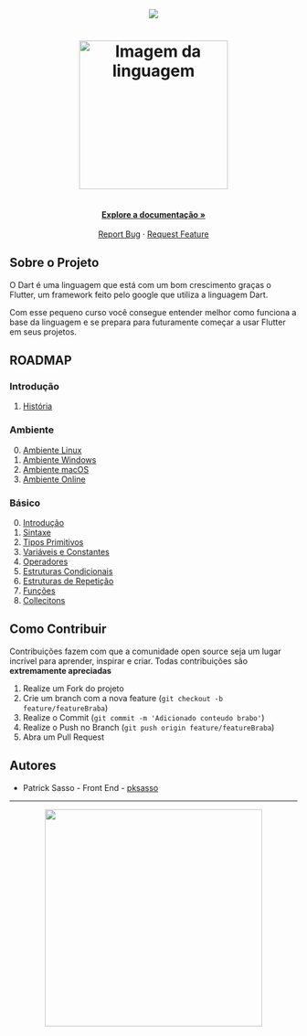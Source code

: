 <!-- Logo 4noobs -->

<p align="center">
  <a href="https://github.com/he4rt/4noobs" target="_blank">
    <img src="/4noobsAssets/header_4noobs.svg">
  </a>
</p>

<!-- Title -->

<p align="center">
  <h1 align="center"><img src="/4noobsAssets/dart4noobs.png" alt="Imagem da linguagem" width="260"></h1>
  
  <p align="center">
    <br />
    <a href="#ROADMAP"><strong>Explore a documentação »</strong></a>
    <br />
    <br />
    <a href="link-para-abrir-issue">Report Bug</a>
    ·
    <a href="link-para-abrir-issue">Request Feature</a>
  </p>
</p>
    
 <!-- ABOUT THE PROJECT -->

## Sobre o Projeto

O Dart é uma linguagem que está com um bom crescimento graças o Flutter, um framework feito pelo google que utiliza a linguagem Dart.

Com esse pequeno curso você consegue entender melhor como funciona a base da linguagem e se prepara para futuramente começar a usar Flutter em seus projetos.

<!-- ROADMAP OF PROJECT -->

## ROADMAP

### Introdução

1. [História](./4noobsDocs/00-Introducao/0-Historia.md)

### Ambiente

0. [Ambiente Linux](./4noobsDocs/01-Ambiente/0-AmbienteLinux.md)
1. [Ambiente Windows](./4noobsDocs/01-Ambiente/1-AmbienteWindows.md)
2. [Ambiente macOS](./4noobsDocs/01-Ambiente/2-AmbienteMacOS.md)
3. [Ambiente Online](./4noobsDocs/01-Ambiente/3-AmbienteOnline.md)

### Básico

0. [Introdução](./4noobsDocs/02-Basico/00-Introducao.md)
1. [Sintaxe](./4noobsDocs/02-Basico/01-Sintaxe.md)
2. [Tipos Primitivos](./4noobsDocs/02-Basico/02-TiposPrimitivos.md)
3. [Variáveis e Constantes](./4noobsDocs/02-Basico/03-VariaveisEConstantes.md)
4. [Operadores](./4noobsDocs/02-Basico/04-Operadores.md)
5. [Estruturas Condicionais](./4noobsDocs/02-Basico/05-EstruturasCondicionais.md)
6. [Estruturas de Repetição](./4noobsDocs/02-Basico/06-EstruturasDeRepeticao.md)
7. [Funções](./4noobsDocs/02-Basico/07-Funcoes.md)
8. [Collecitons](./4noobsDocs/02-Basico/08-Collections.md)

<!-- CONTRIBUTING -->

## Como Contribuir

Contribuições fazem com que a comunidade open source seja um lugar incrível para aprender, inspirar e criar. Todas contribuições
são **extremamente apreciadas**

1. Realize um Fork do projeto
2. Crie um branch com a nova feature (`git checkout -b feature/featureBraba`)
3. Realize o Commit (`git commit -m 'Adicionado conteudo brabo'`)
4. Realize o Push no Branch (`git push origin feature/featureBraba`)
5. Abra um Pull Request

## Autores

- Patrick Sasso - Front End - [pksasso](https://github.com/pksasso)

---

<p align="center">
  <a href="https://github.com/he4rt/4noobs" target="_blank">
    <img src="/4noobsAssets/footer_4noobs.svg" width="380">
  </a>
</p>
